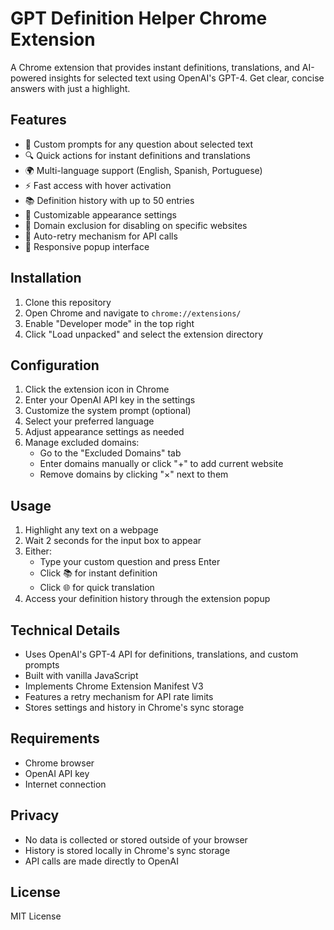 # GPT Definition Helper Chrome Extension

A Chrome extension that provides instant definitions, translations, and AI-powered insights for selected text using OpenAI's GPT-4. Get clear, concise answers with just a highlight.

## Features

- 💭 Custom prompts for any question about selected text
- 🔍 Quick actions for instant definitions and translations
- 🌍 Multi-language support (English, Spanish, Portuguese)
- ⚡️ Fast access with hover activation
- 📚 Definition history with up to 50 entries
- 🎨 Customizable appearance settings
- 🚫 Domain exclusion for disabling on specific websites
- 🔄 Auto-retry mechanism for API calls
- 📱 Responsive popup interface

## Installation

1. Clone this repository
2. Open Chrome and navigate to `chrome://extensions/`
3. Enable "Developer mode" in the top right
4. Click "Load unpacked" and select the extension directory

## Configuration

1. Click the extension icon in Chrome
2. Enter your OpenAI API key in the settings
3. Customize the system prompt (optional)
4. Select your preferred language
5. Adjust appearance settings as needed
6. Manage excluded domains:
   - Go to the "Excluded Domains" tab
   - Enter domains manually or click "+" to add current website
   - Remove domains by clicking "×" next to them

## Usage

1. Highlight any text on a webpage
2. Wait 2 seconds for the input box to appear
3. Either:
   - Type your custom question and press Enter
   - Click 📚 for instant definition
   - Click 🌐 for quick translation
4. Access your definition history through the extension popup

## Technical Details

- Uses OpenAI's GPT-4 API for definitions, translations, and custom prompts
- Built with vanilla JavaScript
- Implements Chrome Extension Manifest V3
- Features a retry mechanism for API rate limits
- Stores settings and history in Chrome's sync storage

## Requirements

- Chrome browser
- OpenAI API key
- Internet connection

## Privacy

- No data is collected or stored outside of your browser
- History is stored locally in Chrome's sync storage
- API calls are made directly to OpenAI

## License

MIT License